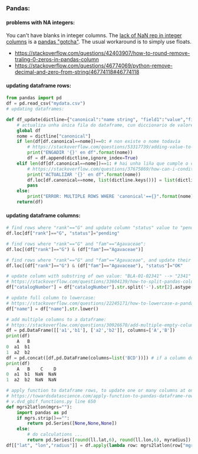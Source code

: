 ### Pandas:

#### problems with NA integers:
You can't have blanks in integer columns.
The [lack of NaN rep in integer columns](https://stackoverflow.com/questions/21287624/convert-pandas-column-containing-nans-to-dtype-int/21290084#21290084) is a [pandas "gotcha"](https://pandas.pydata.org/pandas-docs/stable/user_guide/gotchas.html#support-for-integer-na). The usual workaround is to simply use floats.
- https://stackoverflow.com/questions/42403907/how-to-round-remove-traling-0-zeros-in-pandas-column
- https://stackoverflow.com/questions/46774069/python-remove-decimal-and-zero-from-string/46774118#46774118

#### updating dataframe rows:
```Python
from pandas import pd
df = pd.read_csv("mydata.csv")
# updating dataframes:

def df_update(dictline={"canonical":"name string", "field1":"value","field2":15}):
	# actualiza unha única fila do dataframe, cun diccionario de valores (un deles, fai de clave para localizar a fila)
	global df
	nome = dictline["canonical"]
	if len(df[df.canonical==nome])==0: # non existe o nome todavía
		# https://stackoverflow.com/questions/53317739/adding-value-to-only-a-single-column-in-pandas-dataframe/58280566#58280566
		print("ENGADIR '{}' en df".format(nome))
		df = df.append(dictline,ignore_index=True) 
	elif len(df[df.canonical==nome])==1: # hai unha liña que cumple o criterio e podemos actualizar
		# https://stackoverflow.com/questions/37675869/how-can-i-conditionally-update-multiple-columns-in-a-panda-dataframe
		print("ACTUALIZAR '{}' en df".format(nome))
		df.loc[df.canonical==nome, list(dictline.keys())] = list(dictline.values())
		pass
	else:
		print("ERROR: MULTIPLE ROWS WHERE 'canonical'=={}".format(nome))
	return(df)
```
#### updating dataframe columns:


```Python
# find rows where "rank"=="G" and update column "status" value to "pending":
df.loc[df["rank"]=="G", "status"]="pending"

# find rows where "rank"=="G" and "fam"=="Agavaceae":
df.loc[(df["rank"]=="G") & (df["fam"]=="Agavaceae")]

# find rows where "rank"=="G" and "fam"=="Agavaceae", and update their column "status" value to "OK":
df.loc[(df["rank"]=="G") & (df["fam"]=="Agavaceae"), "status"]="OK"

# update column with substring of own value: "BLA-01-02341" --> "2341" (from AHIM-gbif-check.py line 125)
# https://stackoverflow.com/questions/33604139/how-to-split-pandas-column-by-a-delimiter-and-select-preferred-element-as-the-re/33606147#33606147
df["catalogNumber"] = df["catalogNumber"].str.split('-').str[2].astype('int').astype('str')

# update full column to lowercase: 
# https://stackoverflow.com/questions/22245171/how-to-lowercase-a-pandas-dataframe-string-column-if-it-has-missing-values/22247593#22247593
df["name"] = df["name"].str.lower()

# add multiple columns to a dataframe:
# https://stackoverflow.com/questions/30926670/add-multiple-empty-columns-to-pandas-dataframe
df = pd.DataFrame([['a1','b1'], ['a2','b2']], columns=['A','B'])
print(df)
    A   B
0  a1  b1
1  a2  b2
df = pd.concat([df,pd.DataFrame(columns=list('BCD'))]) # if a column does exist, it's not added
print(df)
    A   B    C    D
0  a1  b1  NaN  NaN
1  a2  b2  NaN  NaN

# apply function to dataframe rows, to update one or many columns at once:
# https://towardsdatascience.com/apply-function-to-pandas-dataframe-rows-76df74165ee4
# v.dvd_gbif_functions.py line 650
def mgrs2latlon(mgrs=""):
	import pandas as pd
	if mgrs.strip()=="":
		return pd.Series([None,None,None])
	else:
		# do calculations ...
		return pd.Series([round(ll.lat,6), round(ll.lon,6), myradius])	
df[["lat", "lon","radius"]] = df.apply(lambda row: mgrs2latlon(row["mgrs"]), axis=1)

```

